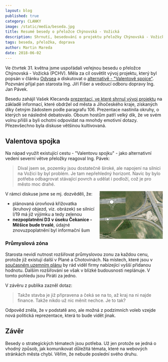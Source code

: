 ```yaml
---
layout: blog
published: true
category: CLANKY
image: /static/media/beseda.jpg
title: Resumé besedy o přeložce Chýnovská - Vožická
description: Shrnutí, besedování o projektu přeložky Chýnovská - Vožická
tags: beseda, přeložka, doprava
author: Martin Mareda
date: 2018-06-02
---
```


Ve čtvrtek 31. května jsme uspořádali veřejnou besedu o přeložce Chýnovská - Vožická (PCHV).
Měla za cíl osvětlit vývoj projektu, který byl popsán v článku [Odysea](/clanky/2018/04/17/odysea-prelozka-chynovska-vozicka/) a diskutovat
o [alternativě - "Valentově spojce"](/clanky/2018/04/22/alternativy-prelozka-chynovska-vozicka/).
Pozvnání přijal pan starosta Ing. Jiří Fišer a vedoucí odboru dopravy Ing. Jan Pávek.

Besedu zahájil Vašek Klecanda [prezentací, ve které shrnul vývoj projektu](http://data.vxk.cz/prezentace) na základě
informací, které obdržel od města a Jihočeského kraje, získaných díky četným žádostem podle paragrafu 106.
Prezentace nastínila okruhy, o kterých se následně debatovalo.
Oboum hostům patří velký dík, že ve svém volnu přišli a byli ochotni odpovídat na mnohdy emotivní dotazy.
Přezevšechno byla diskuse většinou kultivovaná.

## Valentova spojka

Na nápad využít existující cestu - "Valentovu spojku" - jako alternativní vedení severní větve přeložky reagoval Ing. Pávek:

> Díval jsem se, pozemky jsou dostatečně široké, ale napojení na silnici na Vožici by byl problém.
Je tam nepřehledný horizont.
Navíc by bylo potřeba odbagrovat stávající povrch a udělat i podloží, což je pro město moc drahé.

<img src="/static/media/kruhac_zD3.jpg"
  alt="Návrh kruhové křižovatky"
  style="float: right; margin-left: 1em; width: 40%" />

V rámci diskuse jsme se mj. dozvěděli, že:
- plánovaná úrovňová křižovatka (kruhový objezd, viz. obrázek) se silnicí I/19 má již výjimku a tedy zelenou
- __nezpoplatnění D3 v úseku Čekanice - Měšice bude trvalé__, údajné znovuzpoplatnění byl informační šum

### Průmyslová zóna

Starosta nevidí nutnost rozšiřovat průmyslovou zonu za každou cenu,
protože již existují další v Plané a Chotovinách.
Na místech, které jsou v [současném uzemním plánu](http://www.taborcz.eu/assets/File.ashx?id_org=16470&id_dokumenty=48989) by rád viděl firmy nabízející vyšší přidanou hodnotu.
Dalším rozšiřování se však v blízké budousnosti neplánuje.
V tomto pohledu jsou Piráti za jedno.

V závěru z publika zazněl dotaz:
> Takže stavba je již připravena a čeká se na to, až kraj na ni najde finance.
Takže nikdo už nic měnit nechce. Je to tak?

Odpověd zněla, že v podstatě ano, ale možná z podzimních voleb vzejde nová politická reprezentace, která to bude vidět jinak.

## Závěr

Besedy o strategických tématech jsou potřeba. Už jen protože se jedná o vhodný způsob, jak komunikovat důležitá témata, které na webových stránkách města chybí. Věřím, že nebude poslední svého druhu.
